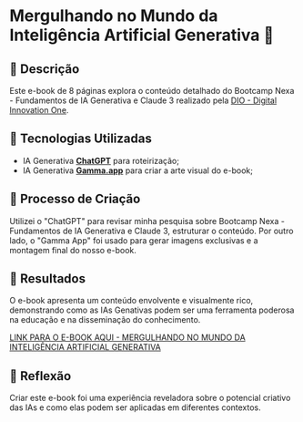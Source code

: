 # Mergulhando no Mundo da Inteligência Artificial Generativa 🌌

## 📒 Descrição
Este e-book de 8 páginas explora o conteúdo detalhado do Bootcamp Nexa - Fundamentos de IA Generativa e Claude 3 realizado pela [DIO - Digital Innovation One](https://www.dio.me/).

## 🤖 Tecnologias Utilizadas
- IA Generativa **[ChatGPT](https://chat.openai.com)** para roteirização;
- IA Generativa **[Gamma.app](https://gamma.app/)** para criar a arte visual do e-book;


## 🧐 Processo de Criação
Utilizei o "ChatGPT" para revisar minha pesquisa sobre Bootcamp Nexa - Fundamentos de IA Generativa e Claude 3, estruturar o conteúdo.
Por outro lado, o "Gamma App" foi usado para gerar imagens exclusivas e a montagem final do nosso e-book. 


## 🚀 Resultados
O e-book apresenta um conteúdo envolvente e visualmente rico, demonstrando como as IAs Genativas podem ser uma ferramenta poderosa na educação e na disseminação do conhecimento.

[LINK PARA O E-BOOK AQUI - MERGULHANDO NO MUNDO DA INTELIGÊNCIA ARTIFICIAL GENERATIVA](/ebook/mergulhando-no-mundo-da-inteligencia-artificial-generativa.pdf)

## 💭 Reflexão
Criar este e-book foi uma experiência reveladora sobre o potencial criativo das IAs e como elas podem ser aplicadas em diferentes contextos.